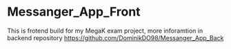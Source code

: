 # Messanger_App_Front
This is frotend build for my MegaK exam project, more inforamtion in backend repository https://github.com/DominikDO98/Messanger_App_Back
